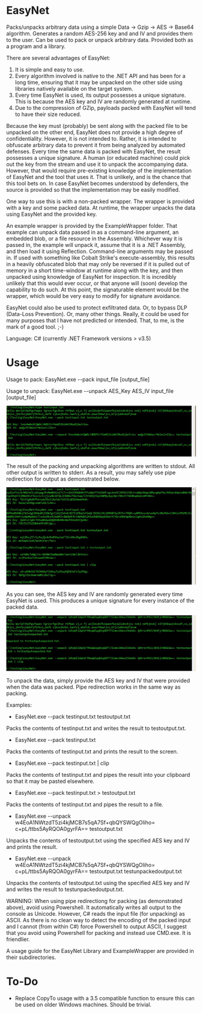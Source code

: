 # EasyNet
Packs/unpacks arbitrary data using a simple Data -> Gzip -> AES -> Base64 algorithm. Generates a random AES-256 key and and IV and provides them to the user. Can be used to pack or unpack arbitrary data. Provided both as a program and a library.

There are several advantages of EasyNet:

1) It is simple and easy to use.
2) Every algorithm involved is native to the .NET API and has been for a long time, ensuring that it may be unpacked on the other side using libraries natively available on the target system.
3) Every time EasyNet is used, its output possesses a unique signature. This is because the AES key and IV are randomly generated at runtime.
4) Due to the compression of GZip, payloads packed with EasyNet will tend to have their size reduced.

Because the key must (probably) be sent along with the packed file to be unpacked on the other end, EasyNet does not provide a high degree of confidentiality. However, it is not intended to. Rather, it is intended to obfuscate arbitrary data to prevent it from being analyzed by automated defenses. Every time the same data is packed with EasyNet, the result possesses a unique signature. A human (or educated machine) could pick out the key from the stream and use it to unpack the accompanying data. However, that would require pre-existing knowledge of the implementation of EasyNet and the tool that uses it. That is unlikely, and is the chance that this tool bets on. In case EasyNet becomes understood by defenders, the source is provided so that the implementation may be easily modified.

One way to use this is with a non-packed wrapper. The wrapper is provided with a key and some packed data. At runtime, the wrapper unpacks the data using EasyNet and the provided key.

An example wrapper is provided by the ExampleWrapper folder. That example can unpack data passed in as a command-line argument, an embedded blob, or a file resource in the Assembly. Whichever way it is passed in, the example will unpack it, assume that it is a .NET Assembly, and then load it using Reflection. Command-line arguments may be passed in. If used with something like Cobalt Strike's execute-assembly, this results in a heavily obfuscated blob that may only be reversed if it is pulled out of memory in a short time-window at runtime along with the key, and then unpacked using knowledge of EasyNet for inspection. It is incredibly unlikely that this would ever occur, or that anyone will (soon) develop the capability to do such. At this point, the signaturable element would be the wrapper, which would be very easy to modify for signature avoidance.

EasyNet could also be used to protect exfiltrated data. Or, to bypass DLP (Data-Loss Prevention). Or, many other things. Really, it could be used for many purposes that I have not predicted or intended. That, to me, is the mark of a good tool. ;-)

Language: C# (currently .NET Framework versions > v3.5)

# Usage

Usage to pack: EasyNet.exe --pack input_file [output_file]

Usage to unpack: EasyNet.exe --unpack AES_Key AES_IV input_file [output_file]

![Alt text](https://github.com/TheWover/EasyNet/blob/master/img/usage.JPG?raw=true "General Usage")

The result of the packing and unpacking algorithms are written to stdout. All other output is written to stderr. As a result, you may safely use pipe redirection for output as demonstrated below.

![Alt text](https://github.com/TheWover/EasyNet/blob/master/img/packing.JPG?raw=true "Packing a File")

As you can see, the AES key and IV are randomly generated every time EasyNet is used. This produces a unique signature for every instance of the packed data.

![Alt text](https://github.com/TheWover/EasyNet/blob/master/img/unpacking.JPG?raw=true "Unpacking Data")

To unpack the data, simply provide the AES key and IV that were provided when the data was packed. Pipe redirection works in the same way as packing.

Examples:

* EasyNet.exe --pack testinput.txt testoutput.txt

Packs the contents of testinput.txt and writes the result to testoutput.txt.

* EasyNet.exe --pack testinput.txt

Packs the contents of testinput.txt and prints the result to the screen.

* EasyNet.exe --pack testinput.txt | clip

Packs the contents of testinput.txt and pipes the result into your clipboard so that it may be pasted elsewhere.

* EasyNet.exe --pack testinput.txt > testoutput.txt

Packs the contents of testinput.txt and pipes the result to a file.

* EasyNet.exe --unpack w4EoA1NWtzdT5zi4kjMCB7s5qA7Sf+qbQYSWQgOliho= c+pL/ttbs5AyRQOA0gyrFA== testoutput.txt

Unpacks the contents of testoutput.txt using the specified AES key and IV and prints the result.

* EasyNet.exe --unpack w4EoA1NWtzdT5zi4kjMCB7s5qA7Sf+qbQYSWQgOliho= c+pL/ttbs5AyRQOA0gyrFA== testoutput.txt testunpackedoutput.txt

Unpacks the contents of testoutput.txt using the specified AES key and IV and writes the result to testunpackedoutput.txt.

WARNING: When using pipe redirectiong for packing (as demonstrated above), avoid using Powershell. It automatically writes all output to the console as Unicode. However, C# reads the input file (for unpacking) as ASCII. As there is no clean way to detect the encoding of the packed input and I cannot (from within C#) force Powershell to output ASCII, I suggest that you avoid using Powershell for packing and instead use CMD.exe. It is friendlier.

A usage guide for the EasyNet Library and ExampleWrapper are provided in their subdirectories.

# To-Do
* Replace CopyTo usage with a 3.5 compatible function to ensure this can be used on older Windows machines. Should be trivial.